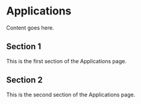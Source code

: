 # Applications

Content goes here.

## Section 1

This is the first section of the Applications page.

## Section 2

This is the second section of the Applications page.

